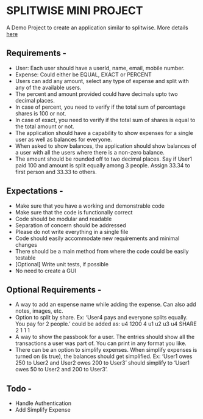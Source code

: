 # SPLITWISE MINI PROJECT
A Demo Project to create an application similar to splitwise. More details [here](https://workat.tech/machine-coding/practice/splitwise-problem-0kp2yneec2q2)


## Requirements -
* User: Each user should have a userId, name, email, mobile number.
* Expense: Could either be EQUAL, EXACT or PERCENT
* Users can add any amount, select any type of expense and split with any of the available users.
* The percent and amount provided could have decimals upto two decimal places.
* In case of percent, you need to verify if the total sum of percentage shares is 100 or not.
* In case of exact, you need to verify if the total sum of shares is equal to the total amount or not.
* The application should have a capability to show expenses for a single user as well as balances for everyone.
* When asked to show balances, the application should show balances of a user with all the users where there is a non-zero balance.
* The amount should be rounded off to two decimal places. Say if User1 paid 100 and amount is split equally among 3 people. Assign 33.34 to first person and 33.33 to others.

## Expectations -

* Make sure that you have a working and demonstrable code
* Make sure that the code is functionally correct
* Code should be modular and readable
* Separation of concern should be addressed
* Please do not write everything in a single file
* Code should easily accommodate new requirements and minimal changes
* There should be a main method from where the code could be easily testable
* [Optional] Write unit tests, if possible
* No need to create a GUI

## Optional Requirements -

* A way to add an expense name while adding the expense. Can also add notes, images, etc.
* Option to split by share. Ex: ‘User4 pays and everyone splits equally. You pay for 2 people.’ could be added as: u4 1200 4 u1 u2 u3 u4 SHARE 2 1 1 1
* A way to show the passbook for a user. The entries should show all the transactions a user was part of. You can print in any format you like.
* There can be an option to simplify expenses. When simplify expenses is turned on (is true), the balances should get simplified. Ex: ‘User1 owes 250 to User2 and User2 owes 200 to User3’ should simplify to ‘User1 owes 50 to User2 and 200 to User3’.

## Todo -
* Handle Authentication
* Add Simplify Expense
